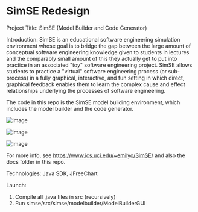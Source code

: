 # SimSE Redesign

Project Title: SimSE (Model Builder and Code Generator)

Introduction: SimSE is an educational software engineering simulation environment whose goal is to bridge the gap between the large amount of conceptual software engineering knowledge given to students in lectures and the comparably small amount of this they actually get to put into practice in an associated "toy" software engineering project. SimSE allows students to practice a "virtual" software engineering process (or sub-process) in a fully graphical, interactive, and fun setting in which direct, graphical feedback enables them to learn the complex cause and effect relationships underlying the processes of software engineering.

The code in this repo is the SimSE model building environment, which includes the model builder and the code generator.

![image](https://user-images.githubusercontent.com/10048493/154152651-7e17eaba-c7ff-41e5-bc8a-e7f781fe24ce.png)

![image](https://user-images.githubusercontent.com/10048493/154152748-fffd236f-f894-44c4-86c4-f4e9c2c75b11.png)

![image](https://user-images.githubusercontent.com/10048493/154152813-4661c561-76ca-4eba-99a3-c7eedd617405.png)


For more info, see https://www.ics.uci.edu/~emilyo/SimSE/ and also the docs folder in this repo.

Technologies: Java SDK, JFreeChart 

Launch: 
1. Compile all .java files in src (recursively)
2. Run simse/src/simse/modelbuilder/ModelBuilderGUI
